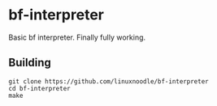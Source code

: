 # bf-interpreter
Basic bf interpreter. Finally fully working.
## Building
```
git clone https://github.com/linuxnoodle/bf-interpreter
cd bf-interpreter
make
```
